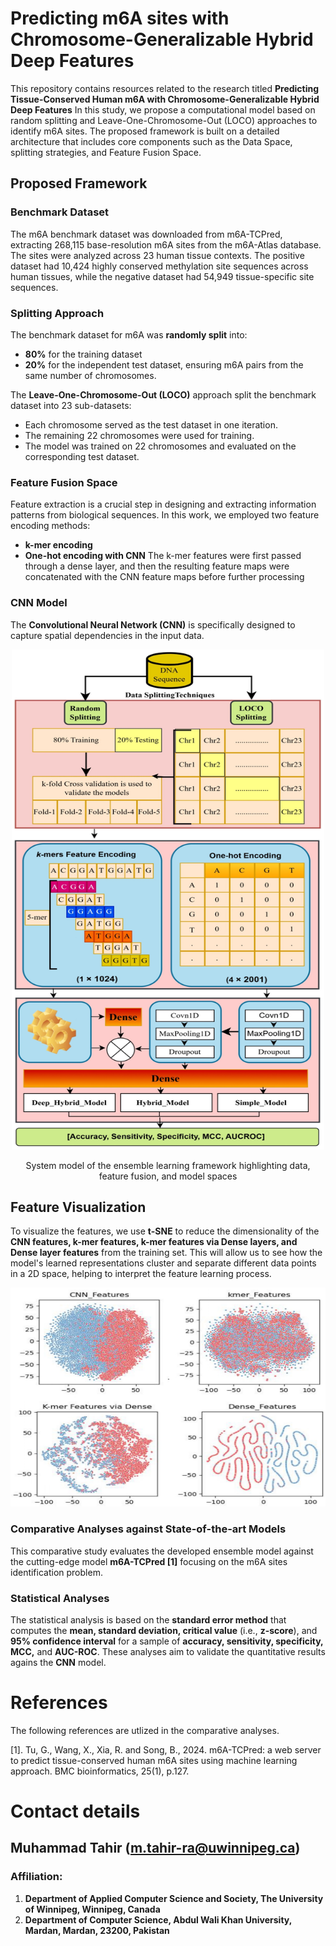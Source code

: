 # Predicting m6A sites with Chromosome-Generalizable Hybrid Deep Features
This repository contains resources related to the research titled **Predicting Tissue-Conserved Human m6A with Chromosome-Generalizable Hybrid Deep Features** In this study, we propose a computational model based on random splitting and Leave-One-Chromosome-Out (LOCO) approaches to identify m6A sites. The proposed framework is built on a detailed architecture that includes core components such as the Data Space, splitting strategies, and Feature Fusion Space.

## Proposed Framework
### Benchmark Dataset
The m6A benchmark dataset was downloaded from m6A-TCPred, extracting 268,115 base-resolution m6A sites from the m6A-Atlas database. The sites were analyzed across 23 human tissue contexts. The positive dataset had 10,424 highly conserved methylation site sequences across human tissues, while the negative dataset had 54,949 tissue-specific site sequences.

### Splitting Approach
The benchmark dataset for m6A was **randomly split** into:
 - **80%** for the training dataset
  - **20%** for the independent test dataset, ensuring m6A pairs from the same number of chromosomes.
  
  The **Leave-One-Chromosome-Out (LOCO)** approach split the benchmark dataset into 23 sub-datasets:
  - Each chromosome served as the test dataset in one iteration.
  - The remaining 22 chromosomes were used for training.  
- The model was trained on 22 chromosomes and evaluated on the corresponding test dataset.

### Feature Fusion Space
Feature extraction is a crucial step in designing and extracting information patterns from biological sequences. In this work, we employed two feature encoding methods:
-	**k-mer encoding**
- **One-hot encoding with CNN**
The k-mer features were first passed through a dense layer, and then the resulting feature maps were concatenated with the CNN feature maps before further processing

### CNN Model
The **Convolutional Neural Network (CNN)** is specifically designed to capture spatial dependencies in the input data.

<p align="center">
<img src="https://github.com/malikmtahir/LOCO-m6A/blob/main/Figures/Frame_work.jpg" width="500" height="800">

<p align="center">
System model of the ensemble learning framework highlighting data, feature fusion, and model spaces

## Feature Visualization
To visualize the features, we use **t-SNE** to reduce the dimensionality of the **CNN features, k-mer features, k-mer features via Dense layers, and Dense layer features** from the training set. This will allow us to see how the model's learned representations cluster and separate different data points in a 2D space, helping to interpret the feature learning process.

<p align="center">
<img src="https://github.com/malikmtahir/LOCO-m6A/blob/main/Figures/t-SEN.jpg" width="550" height="350">  <p align="right">


### Comparative Analyses against State-of-the-art Models
This comparative study evaluates the developed ensemble model against the cutting-edge model **m6A-TCPred [1]** focusing on the m6A sites identification problem.
  
### Statistical Analyses
The statistical analysis is based on the **standard error method** that computes the **mean, standard deviation, critical value** (i.e., **z-score**), and **95% confidence interval** for a sample of **accuracy, sensitivity, specificity, MCC,** and **AUC-ROC**. These analyses aim to validate the quantitative results agains the **CNN** model.

  
# References 
The following references are utlized in the comparative analyses.

[1]. Tu, G., Wang, X., Xia, R. and Song, B., 2024. m6A-TCPred: a web server to predict tissue-conserved human m6A sites using machine learning approach. BMC bioinformatics, 25(1), p.127.


# Contact details
## Muhammad Tahir (m.tahir-ra@uwinnipeg.ca)
### Affiliation:
1. **Department of Applied Computer Science and Society, The University of Winnipeg, Winnipeg, Canada**
2. **Department of Computer Science, Abdul Wali Khan University, Mardan, Mardan, 23200, Pakistan**
